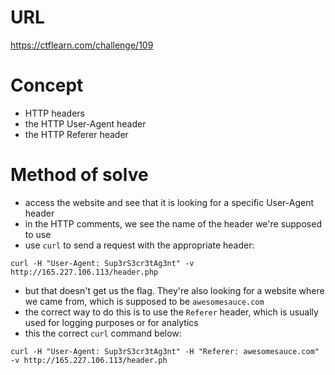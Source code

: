 # URL
https://ctflearn.com/challenge/109
# Concept
* HTTP headers
* the HTTP User-Agent header
* the HTTP Referer header
# Method of solve
* access the website and see that it is looking for a specific User-Agent header
* in the HTTP comments, we see the name of the header we're supposed to use
* use `curl` to send a request with the appropriate header:
```
curl -H "User-Agent: Sup3rS3cr3tAg3nt" -v http://165.227.106.113/header.php
```
* but that doesn't get us the flag. They're also looking for a website where we came from, which is supposed to be `awesomesauce.com`
* the correct way to do this is to use the `Referer` header, which is usually used for logging purposes or for analytics
* this the correct `curl` command below:
```
curl -H "User-Agent: Sup3rS3cr3tAg3nt" -H "Referer: awesomesauce.com" -v http://165.227.106.113/header.ph
```

